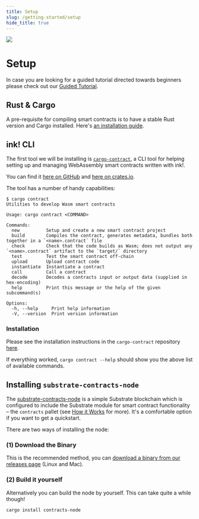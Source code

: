 ```yaml
---
title: Setup
slug: /getting-started/setup
hide_title: true
---
```


<img src="/img/title/setup.svg" className="titlePic" />

# Setup

In case you are looking for a guided tutorial directed
towards beginners please check out our [Guided Tutorial](https://docs.substrate.io/tutorials/smart-contracts/).

## Rust & Cargo

A pre-requisite for compiling smart contracts is to have a stable Rust version and Cargo installed. Here's [an installation guide](https://doc.rust-lang.org/cargo/getting-started/installation.html).

## ink! CLI

The first tool we will be installing is [`cargo-contract`](https://github.com/paritytech/cargo-contract),
a CLI tool for helping setting up and managing WebAssembly smart contracts written with ink!.

You can find it [here on GitHub](https://github.com/paritytech/cargo-contract)
and [here on crates.io](https://crates.io/crates/cargo-contract).

The tool has a number of handy capabilities:

```
$ cargo contract       
Utilities to develop Wasm smart contracts

Usage: cargo contract <COMMAND>

Commands:
  new          Setup and create a new smart contract project
  build        Compiles the contract, generates metadata, bundles both together in a `<name>.contract` file
  check        Check that the code builds as Wasm; does not output any `<name>.contract` artifact to the `target/` directory
  test         Test the smart contract off-chain
  upload       Upload contract code
  instantiate  Instantiate a contract
  call         Call a contract
  decode       Decodes a contracts input or output data (supplied in hex-encoding)
  help         Print this message or the help of the given subcommand(s)

Options:
  -h, --help     Print help information
  -V, --version  Print version information
```

### Installation

Please see the installation instructions in the `cargo-contract` repository [here](https://github.com/paritytech/cargo-contract#installation).

If everything worked, `cargo contract --help` should show you the above list of available commands.

## Installing `substrate-contracts-node`

The [substrate-contracts-node](https://github.com/paritytech/substrate-contracts-node) is
a simple Substrate blockchain which is configured to include the Substrate module for
smart contract functionality – the `contracts` pallet (see [How it Works](docs/introro/how-it-works.md) for more).
It's a comfortable option if you want to get a quickstart.

There are two ways of installing the node:

### (1) Download the Binary
This is the recommended method, you can
[download a binary from our releases page](https://github.com/paritytech/substrate-contracts-node/releases)
(Linux and Mac). 

### (2) Build it yourself

Alternatively you can build the node by yourself.
This can take quite a while though!

```bash
cargo install contracts-node
```

